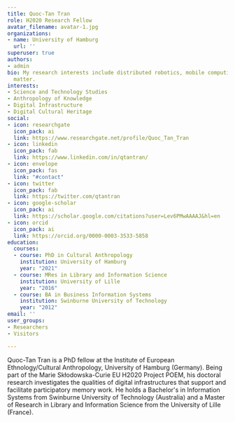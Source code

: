 ```yaml
---
title: Quoc-Tan Tran
role: H2020 Research Fellow
avatar_filename: avatar-1.jpg
organizations:
- name: University of Hamburg
  url: ''
superuser: true
authors:
- admin
bio: My research interests include distributed robotics, mobile computing and programmable
  matter.
interests:
- Science and Technology Studies
- Anthropology of Knowledge
- Digital Infrastructure
- Digital Cultural Heritage
social:
- icon: researchgate
  icon_pack: ai
  link: https://www.researchgate.net/profile/Quoc_Tan_Tran
- icon: linkedin
  icon_pack: fab
  link: https://www.linkedin.com/in/qtantran/
- icon: envelope
  icon_pack: fas
  link: "#contact"
- icon: twitter
  icon_pack: fab
  link: https://twitter.com/qtantran
- icon: google-scholar
  icon_pack: ai
  link: https://scholar.google.com/citations?user=Lev6PMwAAAAJ&hl=en
- icon: orcid
  icon_pack: ai
  link: https://orcid.org/0000-0003-3533-5858
education:
  courses:
  - course: PhD in Cultural Anthropology
    institution: University of Hamburg
    year: "2021"
  - course: MRes in Library and Information Science
    institution: University of Lille
    year: "2016"
  - course: BA in Business Information Systems
    institution: Swinburne University of Technology
    year: "2012"
email: ''
user_groups:
- Researchers
- Visitors

---
```

Quoc-Tan Tran is a PhD fellow at the Institute of European Ethnology/Cultural Anthropology, University of Hamburg (Germany). Being part of the Marie Skłodowska-Curie EU H2020 Project POEM, his doctoral research investigates the qualities of digital infrastructures that support and facilitate participatory memory work. He holds a Bachelor's in Information Systems from Swinburne University of Technology (Australia) and a Master of Research in Library and Information Science from the University of Lille (France).